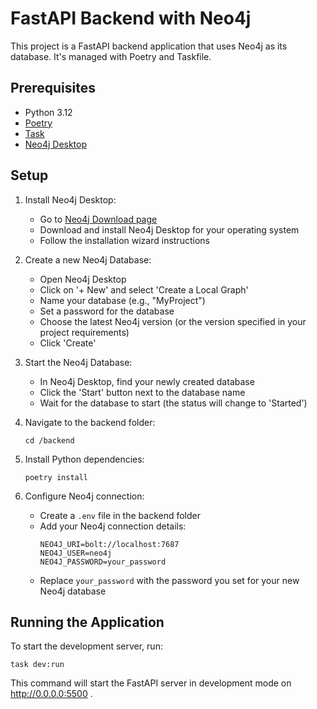 # FastAPI Backend with Neo4j

This project is a FastAPI backend application that uses Neo4j as its database. It's managed with Poetry and Taskfile.

## Prerequisites

- Python 3.12
- [Poetry](https://python-poetry.org/)
- [Task](https://taskfile.dev/)
- [Neo4j Desktop](https://neo4j.com/download/)

## Setup

1. Install Neo4j Desktop:
   - Go to [Neo4j Download page](https://neo4j.com/download/)
   - Download and install Neo4j Desktop for your operating system
   - Follow the installation wizard instructions

2. Create a new Neo4j Database:
   - Open Neo4j Desktop
   - Click on '+ New' and select 'Create a Local Graph'
   - Name your database (e.g., "MyProject")
   - Set a password for the database
   - Choose the latest Neo4j version (or the version specified in your project requirements)
   - Click 'Create'

3. Start the Neo4j Database:
   - In Neo4j Desktop, find your newly created database
   - Click the 'Start' button next to the database name
   - Wait for the database to start (the status will change to 'Started')

4. Navigate to the backend folder:
   ```
   cd /backend
   ```

5. Install Python dependencies:
   ```
   poetry install
   ```

6. Configure Neo4j connection:
   - Create a `.env` file in the backend folder
   - Add your Neo4j connection details:
     ```
     NEO4J_URI=bolt://localhost:7687
     NEO4J_USER=neo4j
     NEO4J_PASSWORD=your_password
     ```
   - Replace `your_password` with the password you set for your new Neo4j database

## Running the Application

To start the development server, run:

```
task dev:run
```

This command will start the FastAPI server in development mode on http://0.0.0.0:5500 .

